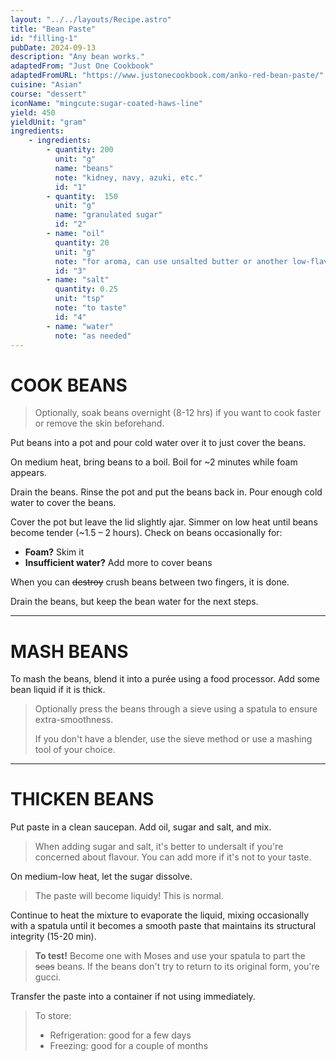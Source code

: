 ```yaml
---
layout: "../../layouts/Recipe.astro"
title: "Bean Paste"
id: "filling-1"
pubDate: 2024-09-13
description: "Any bean works."
adaptedFrom: "Just One Cookbook"
adaptedFromURL: "https://www.justonecookbook.com/anko-red-bean-paste/"
cuisine: "Asian"
course: "dessert"
iconName: "mingcute:sugar-coated-haws-line"
yield: 450
yieldUnit: "gram"
ingredients:
    - ingredients:
        - quantity: 200
          unit: "g"
          name: "beans"
          note: "kidney, navy, azuki, etc."
          id: "1"
        - quantity:  150
          unit: "g"
          name: "granulated sugar"
          id: "2"
        - name: "oil"
          quantity: 20
          unit: "g"
          note: "for aroma, can use unsalted butter or another low-flavour oil"
          id: "3"
        - name: "salt"
          quantity: 0.25
          unit: "tsp"
          note: "to taste"
          id: "4"
        - name: "water"
          note: "as needed"
---
```

# COOK BEANS
> Optionally, soak beans overnight (8-12 hrs) if you want to cook faster or remove the skin beforehand.

Put <span class="ingredient" data-id="1">beans</span> into a pot and pour cold water over it to just cover the beans.

On medium heat, bring beans to a boil. Boil for ~2 minutes while foam appears.

Drain the beans. Rinse the pot and put the beans back in. Pour enough cold water to cover the beans.

Cover the pot but leave the lid slightly ajar. Simmer on low heat until beans become tender (~1.5 – 2 hours). Check on beans occasionally for:
- **Foam?** Skim it
- **Insufficient water?** Add more to cover beans

When you can ~~destroy~~ crush beans between two fingers, it is done.

Drain the beans, but keep the bean water for the next steps.

---
# MASH BEANS
To mash the beans, blend it into a purée using a food processor. Add some bean liquid if it is thick.
> Optionally press the beans through a sieve using a spatula to ensure extra-smoothness. 
>
> If you don't have a blender, use the sieve method or use a mashing tool of your choice.
---
# THICKEN BEANS
Put paste in a clean saucepan. Add <span class="ingredient" data-id="2">oil</span>, <span class="ingredient" data-id="3">sugar</span> and <span class="ingredient" data-id="4">salt</span>, and mix.
> When adding sugar and salt, it's better to undersalt if you're concerned about flavour. You can add more if it's not to your taste.

On medium-low heat, let the sugar dissolve. 
> The paste will become liquidy! This is normal.

Continue to heat the mixture to evaporate the liquid, mixing occasionally with a spatula until it becomes a smooth paste that maintains its structural integrity (15-20 min).
> **To test!** Become one with Moses and use your spatula to part the ~~seas~~ beans. If the beans don't try to return to its original form, you're gucci.

Transfer the paste into a container if not using immediately.
> To store:
> - Refrigeration: good for a few days
> - Freezing: good for a couple of months